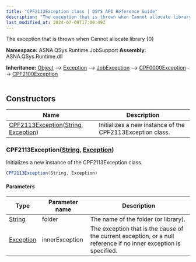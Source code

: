 ```yaml
---
title: "CPF2113Exception class | QSYS API Reference Guide"
description: "The exception that is thrown when Cannot allocate library {0} "
last_modified_at: 2024-07-09T17:00:49Z
---
```


The exception that is thrown when Cannot allocate library {0}

**Namespace:** ASNA.QSys.Runtime.JobSupport
**Assembly:** ASNA.QSys.Runtime.dll

**Inheritance:** [Object](https://docs.microsoft.com/en-us/dotnet/api/system.object) --> [Exception](https://docs.microsoft.com/en-us/dotnet/api/system.exception) --> [JobException](/reference/runtime/qsys-runtime-job-support/job-exception.html) --> [CPF0000Exception](/reference/runtime/qsys-runtime-job-support/cpf-exceptions/cpf0000-exception.html) --> [CPF2100Exception](/reference/runtime/qsys-runtime-job-support/cpf-exceptions/cpf2100-exception.html)
<br>
<br>

## Constructors

| Name | Description |
| --- | --- |
| [CPF2113Exception](#cpf2113exceptionstring-exception)([String](https://docs.microsoft.com/en-us/dotnet/api/system.string), [Exception](https://docs.microsoft.com/en-us/dotnet/api/system.exception)) | Initializes a new instance of the CPF2113Exception class.

### CPF2113Exception([String](https://docs.microsoft.com/en-us/dotnet/api/system.string), [Exception](https://docs.microsoft.com/en-us/dotnet/api/system.exception))

Initializes a new instance of the CPF2113Exception class.

```cs
CPF2113Exception(String, Exception)
```

#### Parameters

| Type | Parameter name | Description
| --- | --- | ---
| [String](https://docs.microsoft.com/en-us/dotnet/api/system.string) | folder | The name of the folder (or library).
| [Exception](https://docs.microsoft.com/en-us/dotnet/api/system.exception) | innerException | The exception that is the cause of the current exception, or a null reference if no inner exception is specified.
